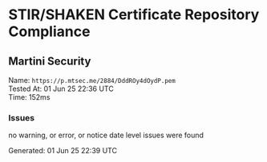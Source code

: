# STIR/SHAKEN Certificate Repository Compliance

## Martini Security

Name: `https://p.mtsec.me/2884/DddROy4dOydP.pem`\
Tested At: 01 Jun 25 22:36 UTC\
Time: 152ms

### Issues

no warning, or error, or notice date level issues were found

Generated: 01 Jun 25 22:39 UTC